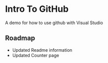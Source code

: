 # Intro To GitHub
A demo for how to use github with Visual Studio

## Roadmap
* Updated Readme information
* Updated Counter page

